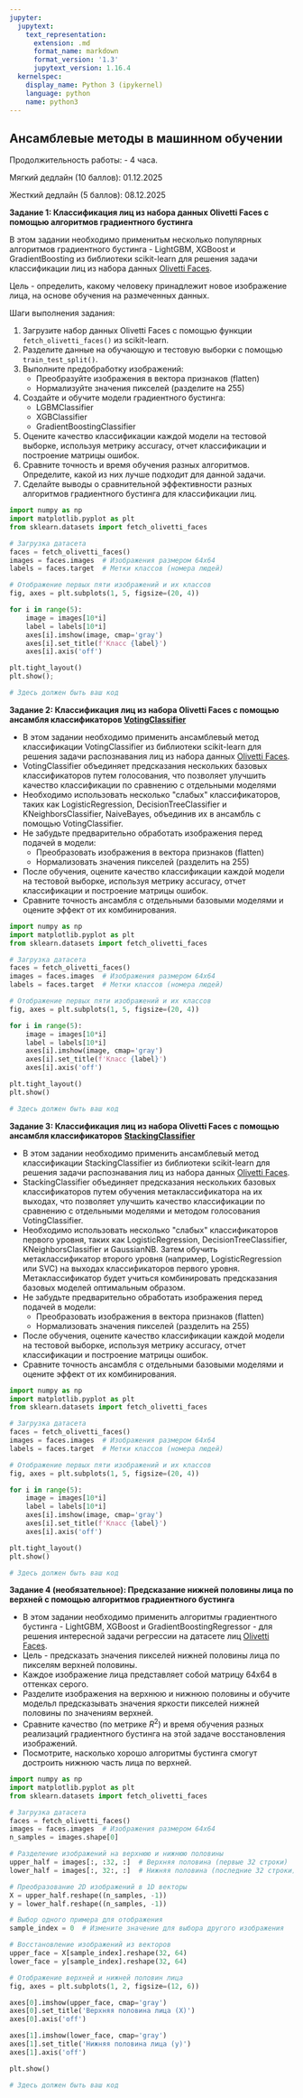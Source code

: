 ```yaml
---
jupyter:
  jupytext:
    text_representation:
      extension: .md
      format_name: markdown
      format_version: '1.3'
      jupytext_version: 1.16.4
  kernelspec:
    display_name: Python 3 (ipykernel)
    language: python
    name: python3
---
```


<!-- #region id="view-in-github" colab_type="text" editable=true slideshow={"slide_type": ""} -->
## Ансамблевые методы в машинном обучении

Продолжительность работы: - 4 часа.

Мягкий дедлайн (10 баллов): 01.12.2025

Жесткий дедлайн (5 баллов): 08.12.2025
<!-- #endregion -->

<!-- #region id="Km92zcbQ359V" editable=true slideshow={"slide_type": ""} -->
**Задание 1: Классификация лиц из набора данных Olivetti Faces с помощью алгоритмов градиентного бустинга** 

В этом задании необходимо применитьм несколько популярных алгоритмов градиентного бустинга - LightGBM, XGBoost и GradientBoosting из библиотеки scikit-learn для решения задачи классификации лиц из набора данных [Olivetti Faces](https://scikit-learn.org/stable/modules/generated/sklearn.datasets.fetch_olivetti_faces.html). 

Цель - определить, какому человеку принадлежит новое изображение лица, на основе обучения на размеченных данных.
<!-- #endregion -->

<!-- #region id="-XR0Lzn73som" editable=true slideshow={"slide_type": ""} -->
Шаги выполнения задания:

1. Загрузите набор данных Olivetti Faces с помощью функции `fetch_olivetti_faces()` из scikit-learn.
2. Разделите данные на обучающую и тестовую выборки с помощью `train_test_split()`.
3. Выполните предобработку изображений:
   - Преобразуйте изображения в вектора признаков (flatten)
   - Нормализуйте значения пикселей (разделите на 255)
4. Создайте и обучите модели градиентного бустинга:
   - LGBMClassifier
   - XGBClassifier
   - GradientBoostingClassifier
5. Оцените качество классификации каждой модели на тестовой выборке, используя метрику accuracy, отчет классификации и построение матрицы ошибок.
6. Сравните точность и время обучения разных алгоритмов. Определите, какой из них лучше подходит для данной задачи.
7. Сделайте выводы о сравнительной эффективности разных алгоритмов градиентного бустинга для классификации лиц.
<!-- #endregion -->

```python colab={"base_uri": "https://localhost:8080/", "height": 220} id="iLRV7yOEvcIo" outputId="4a20ddbf-fdaa-45d9-e1c7-7b0ff238f4aa" editable=true slideshow={"slide_type": ""}
import numpy as np
import matplotlib.pyplot as plt
from sklearn.datasets import fetch_olivetti_faces

# Загрузка датасета
faces = fetch_olivetti_faces()
images = faces.images  # Изображения размером 64x64
labels = faces.target  # Метки классов (номера людей)

# Отображение первых пяти изображений и их классов
fig, axes = plt.subplots(1, 5, figsize=(20, 4))

for i in range(5):
    image = images[10*i]
    label = labels[10*i]
    axes[i].imshow(image, cmap='gray')
    axes[i].set_title(f'Класс {label}')
    axes[i].axis('off')

plt.tight_layout()
plt.show();
```

```python id="9FgnjFgUgs3m" editable=true slideshow={"slide_type": ""}
# Здесь должен быть ваш код
```

<!-- #region id="Pme9_0Ee2r49" editable=true slideshow={"slide_type": ""} -->
**Задание 2: Классификация лиц из набора Olivetti Faces с помощью ансамбля классификаторов [VotingClassifier](https://scikit-learn.org/stable/modules/generated/sklearn.ensemble.VotingClassifier.html)**

- В этом задании необходимо применить ансамблевый метод классификации VotingClassifier из библиотеки scikit-learn для решения задачи распознавания лиц из набора данных [Olivetti Faces](https://scikit-learn.org/stable/modules/generated/sklearn.datasets.fetch_olivetti_faces.html).
- VotingClassifier объединяет предсказания нескольких базовых классификаторов путем голосования, что позволяет улучшить качество классификации по сравнению с отдельными моделями
- Необходимо использовать несколько "слабых" классификаторов, таких как LogisticRegression, DecisionTreeClassifier и KNeighborsClassifier, NaiveBayes, объединив их в ансамбль с помощью VotingClassifier.
- Не забудьте предварительно обработать изображения перед подачей в модели:
  - Преобразовать изображения в вектора признаков (flatten)
  - Нормализовать значения пикселей (разделить на 255)
- После обучения, оцените качество классификации каждой модели на тестовой выборке, используя метрику accuracy, отчет классификации и построение матрицы ошибок.
- Сравните точность ансамбля с отдельными базовыми моделями и оцените эффект от их комбинирования.
<!-- #endregion -->

```python colab={"base_uri": "https://localhost:8080/", "height": 220} id="v7qv_oR7zxW3" outputId="cca0fc55-64b2-43bb-ab01-266ea5fb7236" editable=true slideshow={"slide_type": ""}
import numpy as np
import matplotlib.pyplot as plt
from sklearn.datasets import fetch_olivetti_faces

# Загрузка датасета
faces = fetch_olivetti_faces()
images = faces.images  # Изображения размером 64x64
labels = faces.target  # Метки классов (номера людей)

# Отображение первых пяти изображений и их классов
fig, axes = plt.subplots(1, 5, figsize=(20, 4))

for i in range(5):
    image = images[10*i]
    label = labels[10*i]
    axes[i].imshow(image, cmap='gray')
    axes[i].set_title(f'Класс {label}')
    axes[i].axis('off')

plt.tight_layout()
plt.show()
```

```python id="5JTCgOGj033x" editable=true slideshow={"slide_type": ""}
# Здесь должен быть ваш код
```

<!-- #region id="NpoJ7k407pwz" editable=true slideshow={"slide_type": ""} -->
**Задание 3: Классификация лиц из набора Olivetti Faces с помощью ансамбля классификаторов** [**StackingClassifier**](https://scikit-learn.org/stable/modules/generated/sklearn.ensemble.StackingClassifier.html)

- В этом задании необходимо применить ансамблевый метод классификации StackingClassifier из библиотеки scikit-learn для решения задачи распознавания лиц из набора данных [Olivetti Faces](https://scikit-learn.org/stable/modules/generated/sklearn.datasets.fetch_olivetti_faces.html).
-  StackingClassifier объединяет предсказания нескольких базовых классификаторов путем обучения метаклассификатора на их выходах, что позволяет улучшить качество классификации по сравнению с отдельными моделями и методом голосования VotingClassifier.
- Необходимо использовать несколько "слабых" классификаторов первого уровня, таких как LogisticRegression, DecisionTreeClassifier, KNeighborsClassifier и GaussianNB. Затем обучить метаклассификатор второго уровня (например, LogisticRegression или SVC) на выходах классификаторов первого уровня. Метаклассификатор будет учиться комбинировать предсказания базовых моделей оптимальным образом.
- Не забудьте предварительно обработать изображения перед подачей в модели:
  - Преобразовать изображения в вектора признаков (flatten)
  - Нормализовать значения пикселей (разделить на 255)
- После обучения, оцените качество классификации каждой модели на тестовой выборке, используя метрику accuracy, отчет классификации и построение матрицы ошибок.
- Сравните точность ансамбля с отдельными базовыми моделями и оцените эффект от их комбинирования.
<!-- #endregion -->

```python colab={"base_uri": "https://localhost:8080/", "height": 220} id="KKDImQ-H2vxr" outputId="7628eb70-f717-452f-d166-a816b5519330" editable=true slideshow={"slide_type": ""}
import numpy as np
import matplotlib.pyplot as plt
from sklearn.datasets import fetch_olivetti_faces

# Загрузка датасета
faces = fetch_olivetti_faces()
images = faces.images  # Изображения размером 64x64
labels = faces.target  # Метки классов (номера людей)

# Отображение первых пяти изображений и их классов
fig, axes = plt.subplots(1, 5, figsize=(20, 4))

for i in range(5):
    image = images[10*i]
    label = labels[10*i]
    axes[i].imshow(image, cmap='gray')
    axes[i].set_title(f'Класс {label}')
    axes[i].axis('off')

plt.tight_layout()
plt.show()
```

```python id="RKlufzuJ2v26" editable=true slideshow={"slide_type": ""}
# Здесь должен быть ваш код
```

<!-- #region id="-lcS45XkxkDI" editable=true slideshow={"slide_type": ""} -->
**Задание 4 (необязательное): Предсказание нижней половины лица по верхней с помощью алгоритмов градиентного бустинга**

- В этом задании необходимо применить алгоритмы градиентного бустинга - LightGBM, XGBoost и GradientBoostingRegressor - для решения интересной задачи регрессии на датасете лиц [Olivetti Faces](https://scikit-learn.org/stable/modules/generated/sklearn.datasets.fetch_olivetti_faces.html).
- Цель - предсказать значения пикселей нижней половины лица по пикселям верхней половины.
- Каждое изображение лица представляет собой матрицу 64x64 в оттенках серого.
- Разделите изображения на верхнюю и нижнюю половины и обучите модельл предсказывать значения яркости пикселей нижней половины по значениям верхней.
- Сравните качество (по метрике $R^2$) и время обучения разных реализаций градиентного бустинга на этой задаче восстановления изображений.
- Посмотрите, насколько хорошо алгоритмы бустинга смогут достроить нижнюю часть лица по верхней.
<!-- #endregion -->

```python colab={"base_uri": "https://localhost:8080/", "height": 270} id="WW49Zf-RuE_J" outputId="7c785375-dc61-4b9d-9341-3efbe0f9b452" editable=true slideshow={"slide_type": ""}
import numpy as np
import matplotlib.pyplot as plt
from sklearn.datasets import fetch_olivetti_faces

# Загрузка датасета
faces = fetch_olivetti_faces()
images = faces.images  # Изображения размером 64x64
n_samples = images.shape[0]

# Разделение изображений на верхнюю и нижнюю половины
upper_half = images[:, :32, :]  # Верхняя половина (первые 32 строки)
lower_half = images[:, 32:, :]  # Нижняя половина (последние 32 строки)

# Преобразование 2D изображений в 1D векторы
X = upper_half.reshape((n_samples, -1))
y = lower_half.reshape((n_samples, -1))

# Выбор одного примера для отображения
sample_index = 0  # Измените значение для выбора другого изображения

# Восстановление изображений из векторов
upper_face = X[sample_index].reshape(32, 64)
lower_face = y[sample_index].reshape(32, 64)

# Отображение верхней и нижней половин лица
fig, axes = plt.subplots(1, 2, figsize=(12, 6))

axes[0].imshow(upper_face, cmap='gray')
axes[0].set_title('Верхняя половина лица (X)')
axes[0].axis('off')

axes[1].imshow(lower_face, cmap='gray')
axes[1].set_title('Нижняя половина лица (y)')
axes[1].axis('off')

plt.show()
```

```python id="_Cj0wjm_hJM7" editable=true slideshow={"slide_type": ""}
# Здесь должен быть ваш код
```
